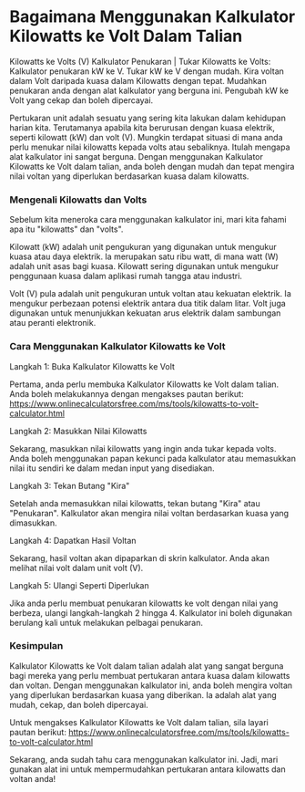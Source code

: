 Bagaimana Menggunakan Kalkulator Kilowatts ke Volt Dalam Talian
===============================================================

Kilowatts ke Volts (V) Kalkulator Penukaran | Tukar Kilowatts ke Volts: Kalkulator penukaran kW ke V. Tukar kW ke V dengan mudah. Kira voltan dalam Volt daripada kuasa dalam Kilowatts dengan tepat. Mudahkan penukaran anda dengan alat kalkulator yang berguna ini. Pengubah kW ke Volt yang cekap dan boleh dipercayai.

Pertukaran unit adalah sesuatu yang sering kita lakukan dalam kehidupan harian kita. Terutamanya apabila kita berurusan dengan kuasa elektrik, seperti kilowatt (kW) dan volt (V). Mungkin terdapat situasi di mana anda perlu menukar nilai kilowatts kepada volts atau sebaliknya. Itulah mengapa alat kalkulator ini sangat berguna. Dengan menggunakan Kalkulator Kilowatts ke Volt dalam talian, anda boleh dengan mudah dan tepat mengira nilai voltan yang diperlukan berdasarkan kuasa dalam kilowatts.

### Mengenali Kilowatts dan Volts

Sebelum kita meneroka cara menggunakan kalkulator ini, mari kita fahami apa itu "kilowatts" dan "volts".

Kilowatt (kW) adalah unit pengukuran yang digunakan untuk mengukur kuasa atau daya elektrik. Ia merupakan satu ribu watt, di mana watt (W) adalah unit asas bagi kuasa. Kilowatt sering digunakan untuk mengukur penggunaan kuasa dalam aplikasi rumah tangga atau industri.

Volt (V) pula adalah unit pengukuran untuk voltan atau kekuatan elektrik. Ia mengukur perbezaan potensi elektrik antara dua titik dalam litar. Volt juga digunakan untuk menunjukkan kekuatan arus elektrik dalam sambungan atau peranti elektronik.

### Cara Menggunakan Kalkulator Kilowatts ke Volt

Langkah 1: Buka Kalkulator Kilowatts ke Volt

Pertama, anda perlu membuka Kalkulator Kilowatts ke Volt dalam talian. Anda boleh melakukannya dengan mengakses pautan berikut: <https://www.onlinecalculatorsfree.com/ms/tools/kilowatts-to-volt-calculator.html>

Langkah 2: Masukkan Nilai Kilowatts

Sekarang, masukkan nilai kilowatts yang ingin anda tukar kepada volts. Anda boleh menggunakan papan kekunci pada kalkulator atau memasukkan nilai itu sendiri ke dalam medan input yang disediakan.

Langkah 3: Tekan Butang "Kira"

Setelah anda memasukkan nilai kilowatts, tekan butang "Kira" atau "Penukaran". Kalkulator akan mengira nilai voltan berdasarkan kuasa yang dimasukkan.

Langkah 4: Dapatkan Hasil Voltan

Sekarang, hasil voltan akan dipaparkan di skrin kalkulator. Anda akan melihat nilai volt dalam unit volt (V).

Langkah 5: Ulangi Seperti Diperlukan

Jika anda perlu membuat penukaran kilowatts ke volt dengan nilai yang berbeza, ulangi langkah-langkah 2 hingga 4. Kalkulator ini boleh digunakan berulang kali untuk melakukan pelbagai penukaran.

### Kesimpulan

Kalkulator Kilowatts ke Volt dalam talian adalah alat yang sangat berguna bagi mereka yang perlu membuat pertukaran antara kuasa dalam kilowatts dan voltan. Dengan menggunakan kalkulator ini, anda boleh mengira voltan yang diperlukan berdasarkan kuasa yang diberikan. Ia adalah alat yang mudah, cekap, dan boleh dipercayai.

Untuk mengakses Kalkulator Kilowatts ke Volt dalam talian, sila layari pautan berikut: <https://www.onlinecalculatorsfree.com/ms/tools/kilowatts-to-volt-calculator.html>

Sekarang, anda sudah tahu cara menggunakan kalkulator ini. Jadi, mari gunakan alat ini untuk mempermudahkan pertukaran antara kilowatts dan voltan anda!